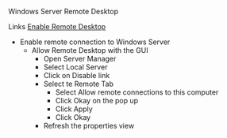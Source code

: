 Windows Server Remote Desktop

Links
[Enable Remote Desktop](https://www.rootusers.com/how-to-enable-remote-desktop-in-windows-server-2019/)

* Enable remote connection to Windows Server
  * Allow Remote Desktop with the GUI
     * Open Server Manager
     * Select Local Server
     * Click on Disable link
     * Select te Remote Tab
       * Select Allow remote connections to this computer
       * Click Okay on the pop up
       * Click Apply
       * Click Okay
     * Refresh the properties view
